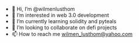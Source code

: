- 👋 Hi, I’m @wilmenlusthom
- 👀 I’m interested in web 3.0 development
- 🌱 I’m currently learning solidity and pyteals
- 💞️ I’m looking to collaborate on defi projects
- 📫 How to reach me wilmen_lusthom@yahoo.com

<!---
wilmenlusthom/wilmenlusthom is a ✨ special ✨ repository because its `README.md` (this file) appears on your GitHub profile.
You can click the Preview link to take a look at your changes.
--->
